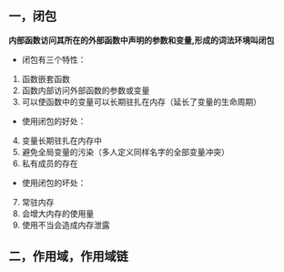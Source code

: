 <script setup lang="ts">
  import GlobalHeader from '../components/GlobalHeader.vue';
</script>

<global-header />

## 一，闭包

**内部函数访问其所在的外部函数中声明的参数和变量,形成的词法环境叫闭包**

- 闭包有三个特性：

1. 函数嵌套函数
2. 函数内部访问外部函数的参数或变量
3. 可以使函数中的变量可以长期驻扎在内存（延长了变量的生命周期）

- 使用闭包的好处：

4. 变量长期驻扎在内存中
5. 避免全局变量的污染（多人定义同样名字的全部变量冲突）
6. 私有成员的存在

- 使用闭包的坏处：

7. 常驻内存
8. 会增大内存的使用量
9. 使用不当会造成内存泄露

## 二，作用域，作用域链
